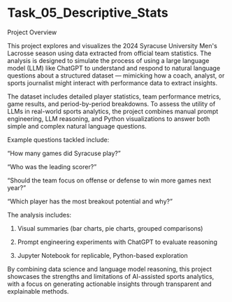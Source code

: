 # Task_05_Descriptive_Stats

Project Overview

This project explores and visualizes the 2024 Syracuse University Men's Lacrosse season using data extracted from official team statistics. The analysis is designed to simulate the process of using a large language model (LLM) like ChatGPT to understand and respond to natural language questions about a structured dataset — mimicking how a coach, analyst, or sports journalist might interact with performance data to extract insights.

The dataset includes detailed player statistics, team performance metrics, game results, and period-by-period breakdowns. To assess the utility of LLMs in real-world sports analytics, the project combines manual prompt engineering, LLM reasoning, and Python visualizations to answer both simple and complex natural language questions.

Example questions tackled include:

“How many games did Syracuse play?”

“Who was the leading scorer?”

“Should the team focus on offense or defense to win more games next year?”

“Which player has the most breakout potential and why?”

The analysis includes:

1. Visual summaries (bar charts, pie charts, grouped comparisons)

2. Prompt engineering experiments with ChatGPT to evaluate reasoning

3. Jupyter Notebook for replicable, Python-based exploration

By combining data science and language model reasoning, this project showcases the strengths and limitations of AI-assisted sports analytics, with a focus on generating actionable insights through transparent and explainable methods.
